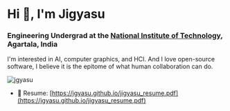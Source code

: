<h1>Hi 👋, I'm Jigyasu</h1>
<h3>Engineering Undergrad at the <a href="https://en.wikipedia.org/wiki/National_Institutes_of_Technology_(India)" target="_blank" rel="noreferrer"> National Institute of Technology</a>, Agartala, India</h3>

<p> I'm interested in AI, computer graphics, and HCI. And I love open-source software, I believe it is the epitome of what human collaboration can do.</p>

<p align="left"> <img src="https://komarev.com/ghpvc/?username=jgyasu&label=Profile%20views&color=0e75b6&style=flat" alt="jgyasu" /> </p>

- 📄 Resume: [https://jgyasu.github.io/jigyasu_resume.pdf](https://jgyasu.github.io/jigyasu_resume.pdf)

